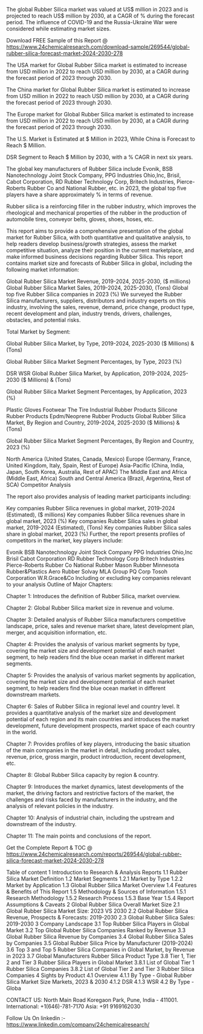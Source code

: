 The global Rubber Silica market was valued at US$ million in 2023 and is projected to reach US$ million by 2030, at a CAGR of % during the forecast period. The influence of COVID-19 and the Russia-Ukraine War were considered while estimating market sizes.

Download FREE Sample of this Report @ https://www.24chemicalresearch.com/download-sample/269544/global-rubber-silica-forecast-market-2024-2030-278

The USA market for Global Rubber Silica market is estimated to increase from USD million in 2022 to reach USD million by 2030, at a CAGR during the forecast period of 2023 through 2030.

The China market for Global Rubber Silica market is estimated to increase from USD million in 2022 to reach USD million by 2030, at a CAGR during the forecast period of 2023 through 2030.

The Europe market for Global Rubber Silica market is estimated to increase from USD million in 2022 to reach USD million by 2030, at a CAGR during the forecast period of 2023 through 2030.

The U.S. Market is Estimated at $ Million in 2023, While China is Forecast to Reach $ Million.

DSR Segment to Reach $ Million by 2030, with a % CAGR in next six years.

The global key manufacturers of Rubber Silica include Evonik, BSB Nanotechnology Joint Stock Company, PPG Industries Ohio,Inc, Brisil, Cabot Corporation, RD Rubber Technology Corp, Britech Industries, Pierce-Roberts Rubber Co and National Rubber, etc. in 2023, the global top five players have a share approximately % in terms of revenue.

Rubber silica is a reinforcing filler in the rubber industry, which improves the rheological and mechanical properties of the rubber in the production of automobile tires, conveyor belts, gloves, shoes, hoses, etc.

This report aims to provide a comprehensive presentation of the global market for Rubber Silica, with both quantitative and qualitative analysis, to help readers develop business/growth strategies, assess the market competitive situation, analyze their position in the current marketplace, and make informed business decisions regarding Rubber Silica. This report contains market size and forecasts of Rubber Silica in global, including the following market information:

Global Rubber Silica Market Revenue, 2019-2024, 2025-2030, ($ millions)
Global Rubber Silica Market Sales, 2019-2024, 2025-2030, (Tons)
Global top five Rubber Silica companies in 2023 (%)
We surveyed the Rubber Silica manufacturers, suppliers, distributors and industry experts on this industry, involving the sales, revenue, demand, price change, product type, recent development and plan, industry trends, drivers, challenges, obstacles, and potential risks.

Total Market by Segment:

Global Rubber Silica Market, by Type, 2019-2024, 2025-2030 ($ Millions) & (Tons)

Global Rubber Silica Market Segment Percentages, by Type, 2023 (%)

DSR
WSR
Global Rubber Silica Market, by Application, 2019-2024, 2025-2030 ($ Millions) & (Tons)

Global Rubber Silica Market Segment Percentages, by Application, 2023 (%)

Plastic Gloves
Footwear
The Tire
Industrial Rubber Products
Silicone Rubber Products
Epdm/Neoprene Rubber Products
Global Rubber Silica Market, By Region and Country, 2019-2024, 2025-2030 ($ Millions) & (Tons)

Global Rubber Silica Market Segment Percentages, By Region and Country, 2023 (%)

North America (United States, Canada, Mexico)
Europe (Germany, France, United Kingdom, Italy, Spain, Rest of Europe)
Asia-Pacific (China, India, Japan, South Korea, Australia, Rest of APAC)
The Middle East and Africa (Middle East, Africa)
South and Central America (Brazil, Argentina, Rest of SCA)
Competitor Analysis

The report also provides analysis of leading market participants including:

Key companies Rubber Silica revenues in global market, 2019-2024 (Estimated), ($ millions)
Key companies Rubber Silica revenues share in global market, 2023 (%)
Key companies Rubber Silica sales in global market, 2019-2024 (Estimated), (Tons)
Key companies Rubber Silica sales share in global market, 2023 (%)
Further, the report presents profiles of competitors in the market, key players include:

Evonik
BSB Nanotechnology Joint Stock Company
PPG Industries Ohio,Inc
Brisil
Cabot Corporation
RD Rubber Technology Corp
Britech Industries
Pierce-Roberts Rubber Co
National Rubber
Mason Rubber
Minnesota Rubber&Plastics
Aero Rubber
Solvay
MLA Group
PQ Corp
Tosoh Corporation
W.R.Grace&Co
Including or excluding key companies relevant to your analysis
Outline of Major Chapters:

Chapter 1: Introduces the definition of Rubber Silica, market overview.

Chapter 2: Global Rubber Silica market size in revenue and volume.

Chapter 3: Detailed analysis of Rubber Silica manufacturers competitive landscape, price, sales and revenue market share, latest development plan, merger, and acquisition information, etc.

Chapter 4: Provides the analysis of various market segments by type, covering the market size and development potential of each market segment, to help readers find the blue ocean market in different market segments.

Chapter 5: Provides the analysis of various market segments by application, covering the market size and development potential of each market segment, to help readers find the blue ocean market in different downstream markets.

Chapter 6: Sales of Rubber Silica in regional level and country level. It provides a quantitative analysis of the market size and development potential of each region and its main countries and introduces the market development, future development prospects, market space of each country in the world.

Chapter 7: Provides profiles of key players, introducing the basic situation of the main companies in the market in detail, including product sales, revenue, price, gross margin, product introduction, recent development, etc.

Chapter 8: Global Rubber Silica capacity by region & country.

Chapter 9: Introduces the market dynamics, latest developments of the market, the driving factors and restrictive factors of the market, the challenges and risks faced by manufacturers in the industry, and the analysis of relevant policies in the industry.

Chapter 10: Analysis of industrial chain, including the upstream and downstream of the industry.

Chapter 11: The main points and conclusions of the report.

Get the Complete Report & TOC @ https://www.24chemicalresearch.com/reports/269544/global-rubber-silica-forecast-market-2024-2030-278

Table of content
1 Introduction to Research & Analysis Reports
1.1 Rubber Silica Market Definition
1.2 Market Segments
1.2.1 Market by Type
1.2.2 Market by Application
1.3 Global Rubber Silica Market Overview
1.4 Features & Benefits of This Report
1.5 Methodology & Sources of Information
1.5.1 Research Methodology
1.5.2 Research Process
1.5.3 Base Year
1.5.4 Report Assumptions & Caveats
2 Global Rubber Silica Overall Market Size
2.1 Global Rubber Silica Market Size: 2023 VS 2030
2.2 Global Rubber Silica Revenue, Prospects & Forecasts: 2019-2030
2.3 Global Rubber Silica Sales: 2019-2030
3 Company Landscape
3.1 Top Rubber Silica Players in Global Market
3.2 Top Global Rubber Silica Companies Ranked by Revenue
3.3 Global Rubber Silica Revenue by Companies
3.4 Global Rubber Silica Sales by Companies
3.5 Global Rubber Silica Price by Manufacturer (2019-2024)
3.6 Top 3 and Top 5 Rubber Silica Companies in Global Market, by Revenue in 2023
3.7 Global Manufacturers Rubber Silica Product Type
3.8 Tier 1, Tier 2 and Tier 3 Rubber Silica Players in Global Market
3.8.1 List of Global Tier 1 Rubber Silica Companies
3.8.2 List of Global Tier 2 and Tier 3 Rubber Silica Companies
4 Sights by Product
4.1 Overview
4.1.1 By Type - Global Rubber Silica Market Size Markets, 2023 & 2030
4.1.2 DSR
4.1.3 WSR
4.2 By Type - Globa

CONTACT US:
North Main Road Koregaon Park, Pune, India - 411001.
International: +1(646)-781-7170
Asia: +91 9169162030

Follow Us On linkedin :- https://www.linkedin.com/company/24chemicalresearch/
